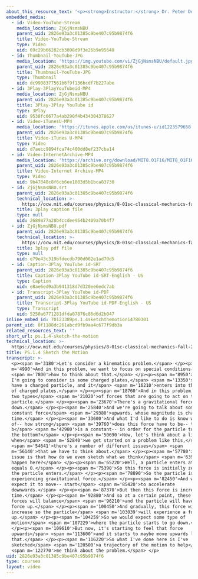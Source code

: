 ```yaml
---
about_this_resource_text: '<p><strong>Instructor:</strong> Dr. Peter Dourmashkin</p>'
embedded_media:
  - id: Video-YouTube-Stream
    media_location: ZjGjNsmsNBU
    parent_uid: 2826e93a3c01385c9be407c95b9874f6
    title: Video-YouTube-Stream
    type: Video
    uid: 69c29b66282cb3898d9f3e26b9e95648
  - id: Thumbnail-YouTube-JPG
    media_location: 'https://img.youtube.com/vi/ZjGjNsmsNBU/default.jpg'
    parent_uid: 2826e93a3c01385c9be407c95b9874f6
    title: Thumbnail-YouTube-JPG
    type: Thumbnail
    uid: dc9908377561b6f9f136bcdf7b227abe
  - id: 3Play-3PlayYouTubeid-MP4
    media_location: ZjGjNsmsNBU
    parent_uid: 2826e93a3c01385c9be407c95b9874f6
    title: 3Play-3Play YouTube id
    type: 3Play
    uid: 9538fc6677a4ab290f4b434304378627
  - id: Video-iTunesU-MP4
    media_location: 'https://itunes.apple.com/us/itunes-u/id1223579658'
    parent_uid: 2826e93a3c01385c9be407c95b9874f6
    title: Video-iTunes U-MP4
    type: Video
    uid: d7aecc9894fca74c400dd8ef237cba14
  - id: Video-InternetArchive-MP4
    media_location: 'https://archive.org/download/MIT8.01F16/MIT8_01F16_W01PS04_360p.mp4'
    parent_uid: 2826e93a3c01385c9be407c95b9874f6
    title: Video-Internet Archive-MP4
    type: Video
    uid: 9b47848c8f6cb6ee1083d5b1bca83730
  - id: ZjGjNsmsNBU.srt
    parent_uid: 2826e93a3c01385c9be407c95b9874f6
    technical_location: >-
      https://ocw.mit.edu/courses/physics/8-01sc-classical-mechanics-fall-2016/week-1-kinematics/ps.1.4-sketch-the-motion/ps.1.4-sketch-the-motion/ZjGjNsmsNBU.srt
    title: 3play caption file
    type: null
    uid: 2689877a28b4ccdee954b2409a70b4f7
  - id: ZjGjNsmsNBU.pdf
    parent_uid: 2826e93a3c01385c9be407c95b9874f6
    technical_location: >-
      https://ocw.mit.edu/courses/physics/8-01sc-classical-mechanics-fall-2016/week-1-kinematics/ps.1.4-sketch-the-motion/ps.1.4-sketch-the-motion/ZjGjNsmsNBU.pdf
    title: 3play pdf file
    type: null
    uid: e79e43c319bfdecdb790d062e1ad70d5
  - id: Caption-3Play YouTube id-SRT
    parent_uid: 2826e93a3c01385c9be407c95b9874f6
    title: Caption-3Play YouTube id-SRT-English - US
    type: Caption
    uid: e8ae6ed9a3b941318d7d320ee6edc7ab
  - id: Transcript-3Play YouTube id-PDF
    parent_uid: 2826e93a3c01385c9be407c95b9874f6
    title: Transcript-3Play YouTube id-PDF-English - US
    type: Transcript
    uid: 5250a6771281dfda07876c86d6d2b047
inline_embed_id: 70123389ps.1.4sketchthemotion14780301
parent_uid: 0f1188dc261abcd9fb9aa4c677f9db3a
related_resources_text: ''
short_url: ps.1.4-sketch-the-motion
technical_location: >-
  https://ocw.mit.edu/courses/physics/8-01sc-classical-mechanics-fall-2016/week-1-kinematics/ps.1.4-sketch-the-motion/ps.1.4-sketch-the-motion
title: PS.1.4 Sketch the Motion
transcript: >-
  <p><span m='3180'>Let's consider a kinematics problem.</span> </p><p><span
  m='4990'>And in this problem, we want to focus on special conditions--</span>
  <span m='7800'>how to think about that.</span> </p><p><span m='8950'>So what
  I'm going to consider is some charged plates,</span> <span m='13350'>and I
  have a charged particle, and it</span> <span m='16210'>enters into this region
  of charged plates.</span> </p><p><span m='18760'>And in this problem, there's
  two types</span> <span m='21020'>of forces that are going to act on this
  particle.</span> </p><p><span m='23670'>There's a gravitational force
  down.</span> </p><p><span m='25840'>And we're going to talk about some
  constant force</span> <span m='29380'>upwards, whose magnitude is changing in
  time.</span> </p><p><span m='33600'>And what I'd like to do is know what type
  of-- how strong</span> <span m='39760'>does this force have to be-- this
  b</span> <span m='42980'>is a constant-- in order for the particle to not hit
  the bottom?</span> </p><p><span m='50690'>Now, let's think about a little--
  when</span> <span m='52840'>we get started on a problem like this,</span>
  <span m='54641'>there's a number of different issues</span> <span
  m='56140'>that we have to think about.</span> </p><p><span m='57780'>The first
  issue is that how do we even sketch what we think</span> <span m='63980'>will
  happen here?</span> </p><p><span m='65220'>Well, a particle enters at time t
  equals 0.</span> </p><p><span m='75390'>So this force is initially zero when
  the particle enters.</span> </p><p><span m='78890'>So the particle is
  experiencing gravitational force.</span> </p><p><span m='82450'>And we should
  expect it to move-- start</span> <span m='85420'>to accelerate
  downwards.</span> </p><p><span m='87370'>But then this force is increasing in
  time.</span> </p><p><span m='92880'>And so at a certain point, these two
  forces will balance</span> <span m='96210'>and the particle will have no net
  force up.</span> </p><p><span m='100450'>And gradually, this force will
  increase so the particle</span> <span m='103039'>will experience a force
  up.</span> </p><p><span m='104259'>So we would expect some type of
  motion</span> <span m='107229'>where the particle starts to go down.</span>
  </p><p><span m='109610'>But now, it's starting to feel that force
  upwards</span> <span m='113600'>and it starts to maybe move upwards like
  that.</span> </p><p><span m='116220'>So what I've done here is I've
  sketched</span> <span m='120500'>a trajectory of the motion to help</span>
  <span m='122770'>me think about the problem.</span> </p>
uid: 2826e93a3c01385c9be407c95b9874f6
type: courses
layout: video
---
```

